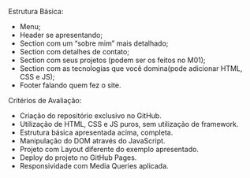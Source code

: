Estrutura Básica:

- Menu;
- Header se apresentando;
- Section com um “sobre mim” mais detalhado;
- Section com detalhes de contato;
- Section com seus projetos (podem ser os feitos no M01);
- Section com as tecnologias que você domina(pode adicionar HTML, CSS e JS);
- Footer falando quem fez o site.

Critérios de Avaliação:

- Criação do repositório exclusivo no GitHub.
- Utilização de HTML, CSS e JS puros, sem utilização de framework.
- Estrutura básica apresentada acima, completa.
- Manipulação do DOM através do JavaScript.
- Projeto com Layout diferente do exemplo apresentado.
- Deploy do projeto no GitHub Pages.
- Responsividade com Media Queries aplicada.
